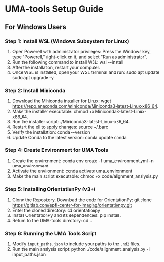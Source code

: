# UMA-tools Setup Guide

## For Windows Users

### Step 1: Install WSL (Windows Subsystem for Linux)

1. Open Powerell with administrator privileges:
    Press the Windows key, type "Powerell," right-click on it, and select "Run as administrator".
2. Run the following command to install WSL:
    wsl --install
3. After the installation, restart your computer.
4. Once WSL is installed, open your WSL terminal and run:
    sudo apt update
    sudo apt upgrade -y

### Step 2: Install Miniconda
1. Download the Miniconda installer for Linux:
    wget https://repo.anaconda.com/miniconda/Miniconda3-latest-Linux-x86_64.
2. Make the installer executable:
    chmod +x Miniconda3-latest-Linux-x86_64.
3. Run the installer script:
    ./Miniconda3-latest-Linux-x86_64.
4. Restart the ell to apply changes:
    source ~/.barc
5. Verify the installation:
    conda --version
6. Update Conda to the latest version:
    conda update conda

### Step 4: Create Environment for UMA Tools
1. Create the environment:
   conda env create -f uma_environment.yml -n uma_environment
2. Activate the environment:
   conda activate uma_environment
3. Make the main script executable:
   chmod +x code/alignment_analysis.py

### Step 5: Installing OrientationPy (v3+)
1. Clone the Repository. Download the  code for OrientationPy:
    git clone https://gitlab.com/epfl-center-for-imaging/orientationpy.git
2. Enter the cloned directory:
    cd orientationpy
3. Install OrientationPy and its dependencies:
    pip install .
4. Return to the UMA-tools directory:
    cd ..

### Step 6:  Running the UMA Tools Script
1. Modify `input_paths.json` to include your paths to the `.nd2` files.
2. Run the main analysis script:
   python ./code/alignment_analysis.py -i input_paths.json


